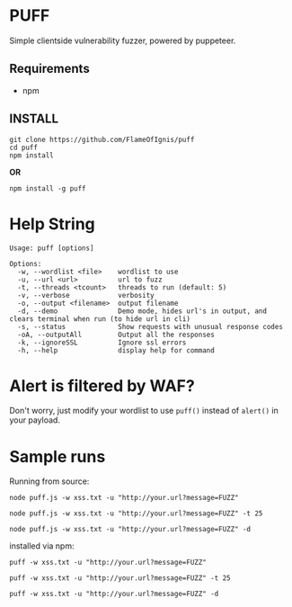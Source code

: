 # PUFF
Simple clientside vulnerability fuzzer, powered by puppeteer.

## Requirements
- npm

## INSTALL

```
git clone https://github.com/FlameOfIgnis/puff
cd puff
npm install
```

**OR**


```
npm install -g puff
```


# Help String

```
Usage: puff [options]

Options:
  -w, --wordlist <file>    wordlist to use
  -u, --url <url>          url to fuzz
  -t, --threads <tcount>   threads to run (default: 5)
  -v, --verbose            verbosity
  -o, --output <filename>  output filename
  -d, --demo               Demo mode, hides url's in output, and clears terminal when run (to hide url in cli)
  -s, --status             Show requests with unusual response codes
  -oA, --outputAll         Output all the responses
  -k, --ignoreSSL          Ignore ssl errors
  -h, --help               display help for command
```


# Alert is filtered by WAF?
Don't worry, just modify your wordlist to use `puff()`  instead of `alert()` in your payload.

# Sample runs


Running from source:
```
node puff.js -w xss.txt -u "http://your.url?message=FUZZ"

node puff.js -w xss.txt -u "http://your.url?message=FUZZ" -t 25

node puff.js -w xss.txt -u "http://your.url?message=FUZZ" -d
```

installed via npm:
```
puff -w xss.txt -u "http://your.url?message=FUZZ"

puff -w xss.txt -u "http://your.url?message=FUZZ" -t 25

puff -w xss.txt -u "http://your.url?message=FUZZ" -d
```